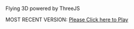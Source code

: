 Flying 3D powered by ThreeJS

MOST RECENT VERSION: [Please Click here to Play](https://rawcdn.githack.com/alperenbutun/Flying-3d/e72ff9c/index.html)
